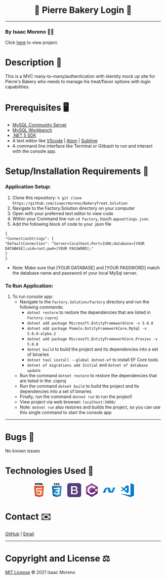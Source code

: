 <h1 align="center">
🍞 Pierre Bakery Login 🥐 </h1>

<hr style="height: 1px; border:none; color:#333; background" />

### By Isaac Moreno 👨‍💻

Click [here](https://github.com/isaacrmoreno/Factory.Solution) to view project.

# Description 📝

This is a MVC many-to-many/authentication with identity mock up site for Pierre's Bakery who needs to manage his treat/flavor options with login capabilities.

# Prerequisites 🖥️

- [MySQL Community Server](https://dev.mysql.com/downloads/file/?id=484914)
- [MySQL Workbench](https://dev.mysql.com/downloads/file/?id=484391)
- [.NET 5 SDK](https://dotnet.microsoft.com/download/dotnet/5.0)
- A text editor like [VScode](https://code.visualstudio.com/) | [Atom](https://atom.io/) | [Sublime](https://www.sublimetext.com/)
- A command line interface like Terminal or Gitbash to run and interact with the console app.

# Setup/Installation Requirements 📁

### Application Setup:

1. Clone this repository: `% git clone https://github.com/isaacrmoreno/BakeryTreat.Solution`
2. Navigate to the Factory.Solution directory on your computer
3. Open with your preferred text editor to view code
4. Within your Command line run `cd Factory`, touch `appsettings.json`.
5. Add the following block of code to your .json file

```
{
"ConnectionStrings": {
"DefaultConnection": "Server=localhost;Port=3306;database=[YOUR DATABASE];uid=root;pwd=[YOUR PASSWORD];"
}
}
```

- Note: Make sure that [YOUR DATABASE] and [YOUR PASSWORD] match the database name and password of your local MySql server.

### To Run Application:

1. To run console app:
   - Navigate to the `Factory.Solution/Factory` directory and run the following commands:
     - `dotnet restore` to restore the dependencies that are listed in `Factory.csproj`
     - `dotnet add package Microsoft.EntityFrameworkCore -v 5.0.0`
     - `dotnet add package Pomelo.EntityFrameworkCore.MySql -v 5.0.0-alpha.2`
     - `dotnet add package Microsoft.EntityFrameworkCore.Proxies -v 5.0.0`
     - `dotnet build` to build the project and its dependencies into a set of binaries
     - `dotnet tool install --global dotnet-ef` to install EF Core tools
     - `dotnet ef migrations add Initial` and `dotnet ef database update`
   - Run the command `dotnet restore` to restore the dependencies that are listed in the .csproj
   - Run the command `dotnet build` to build the project and its dependencies into a set of binaries
   - Finally, run the command `dotnet run` to run the project!
   - View project via web browser: `localhost:5000/`
   - Note: `dotnet run` also restores and builds the project, so you can use this single command to start the console app

<hr style="height: 1px; border:none; color:#333;" />

# Bugs 🐛

No known issues

# Technologies Used 💾

<div align="center">
<img src="https://raw.githubusercontent.com/github/explore/80688e429a7d4ef2fca1e82350fe8e3517d3494d/topics/html/html.png" alt="html" height="45" style="vertical-align:top; margin:4px">
<img src="https://raw.githubusercontent.com/github/explore/80688e429a7d4ef2fca1e82350fe8e3517d3494d/topics/css/css.png" alt="css" height="45" style="vertical-align:top; margin:4px">
<img src="https://raw.githubusercontent.com/github/explore/80688e429a7d4ef2fca1e82350fe8e3517d3494d/topics/bootstrap/bootstrap.png" alt="Bootstrap" height="45" style="vertical-align:top; margin:4px">
<img src="https://raw.githubusercontent.com/devicons/devicon/master/icons/csharp/csharp-original.svg" alt="csharp" height="45" style="vertical-align:top; margin:4px" />
<img src="https://raw.githubusercontent.com/devicons/devicon/master/icons/dot-net/dot-net-original.svg" alt="dotnet" height="45" style="vertical-align:top; margin:4px"/>
<img src="https://raw.githubusercontent.com/github/explore/80688e429a7d4ef2fca1e82350fe8e3517d3494d/topics/visual-studio-code/visual-studio-code.png" alt="visual-studio-code" height="45" style="vertical-align:top; margin:4px">
</div>

# Contact ✉️

[GitHub](https://github.com/isaacrmoreno) | [Email](mailto:ipdxcreative@gmail.com)

<hr style="height: 1px; border:none; color:#333;" />

# Copyright and License ⚖️

[MIT License](license) &copy; 2021 Isaac Moreno
